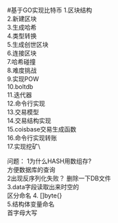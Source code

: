 #基于GO实现比特币
1.区块结构\
2.新建区块\
3.生成哈希\
4.类型转换\
5.生成创世区块\
6.连接区块\
7.哈希碰撞\
8.难度挑战\
9.实现POW\
10.boltdb\
11.迭代器\
12.命令行实现\
13.交易模型\
14.交易结构实现\
15.coisbase交易生成函数\
16.命令行实现转账\
17.实现挖矿\

问题：
1为什么HASH用数组存?   
方便数据库的查询\
2出现反序列化失败？
删除一下DB文件\
3.data字段读取出来时空的\
区分命名
4. []byte{}\
5.结构体变量命名\
   首字母大写
 
